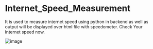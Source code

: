 # Internet_Speed_Measurement
It is used to measure internet speed using python in backend as well as output will be displayed over html file with speedometer.
Check Your internet speed now.



![image](https://user-images.githubusercontent.com/101263169/165234872-6af3947e-8c3d-4860-8746-c0863190eb05.png)